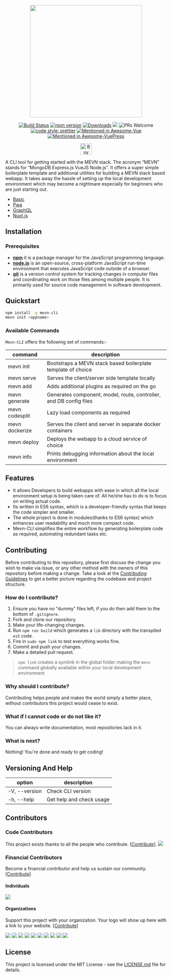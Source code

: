 <p align="center">
	<a href="https://mevn.madhacks.co"><img src="https://i.imgur.com/NV51t84.jpg" width="350px" /></a>
</p>

<p align="center">
	<a href=""https://travis-ci.com/madlabsinc/mevn-cli><img src="https://travis-ci.com/madlabsinc/mevn-cli.svg?branch=master" alt="Build Status" /></a>
	<a href="https://www.npmjs.com/package/mevn-cli"><img src="https://badgen.net/npm/v/mevn-cli" alt="npm version" /></a>
	<a href="https://www.npmjs.com/package/mevn-cli"><img src="https://badgen.net/npm/dm/mevn-cli" alt="Downloads" /></a>
	<a href="https://github.com/madlabsinc/mevn-cli/pull/new"><a href="https://opencollective.com/mevn-cli" alt="Financial Contributors on Open Collective"><img src="https://opencollective.com/mevn-cli/all/badge.svg?label=financial+contributors" /></a> <img src="https://img.shields.io/badge/PRs%20-welcome-brightgreen.svg" alt="PRs Welcome" /></a>
	<a href="https://github.com/prettier/prettier"><img src="https://img.shields.io/badge/code_style-prettier-ff69b4.svg" alt="code style: prettier" /></a>
	<a href="https://github.com/vuejs/awesome-vue"><img src="https://awesome.re/mentioned-badge.svg" alt="Mentioned in Awesome-Vue" /></a>
	<a href="https://github.com/ulivz/awesome-vuepress"><img src="https://awesome.re/mentioned-badge.svg" alt="Mentioned in Awesome-VuePress" /></a>
</p>

<p align="center">
	<a href='https://www.buymeacoffee.com/jamesgeorge007' target='_blank'><img height='36' style='border:0px;height:36px;' src='https://bmc-cdn.nyc3.digitaloceanspaces.com/BMC-button-images/custom_images/orange_img.png' border='0' alt='Buy Me a Coffee' /></a>
</p>

A CLI tool for getting started with the MEVN stack. The acronym “MEVN” stands for “MongoDB Express.js VueJS Node.js”. It offers a super simple boilerplate template and additional utilities for building a MEVN stack based webapp. It takes away the hassle of setting up the local development environment which may become a nightmare especially for beginners who are just starting out.

- [Basic](http://github.com/madlabsinc/mevn-starter-templates/)
- [Pwa](http://github.com/madlabsinc/mevn-starter-templates/tree/pwa)
- [GraphQL](http://github.com/madlabsinc/mevn-starter-templates/tree/graphql)
- [Nuxt.js](http://github.com/madlabsinc/mevn-starter-templates/tree/nuxt)

## Installation

### Prerequisites

- [**npm**](https://www.npmjs.com/) it is a package manager for the JavaScript programming language.
- [**node.js**](https://nodejs.org/en/) is an open-source, cross-platform JavaScript run-time environment that executes JavaScript code outside of a browser.
- [**git**](https://git-scm.com/) is a version control system for tracking changes in computer files and coordinating work on those files among multiple people. It is primarily used for source code management in software development.

## Quickstart

``` bash
npm install -g mevn-cli
mevn init <appname>
```

### Available Commands

 `Mevn-CLI` offers the following set of commands:-

| command | description |                                                                                                
| -------------- |  ---------------- |
| mevn init | Bootstraps a MEVN stack based boilerplate template of choice |
| mevn serve | Serves the client/server side template locally |
| mevn add | Adds additional plugins as required on the go |
| mevn generate | Generates component, model, route, controller, and DB config files |
| mevn codesplit | Lazy load components as required |
| mevn dockerize | Serves the client and server in separate docker containers |
| mevn deploy | Deploys the webapp to a cloud service of choice |
| mevn info | Prints debugging information about the local environment |

## Features

- It allows Developers to build webapps with ease in which all the local environment setup is being taken care of. All he/she has to do is to focus on writing actual code.
- Its written in ES6 syntax, which is a developer-friendly syntax that keeps the code simpler and smaller.
- The whole project is done in modules(thanks to ES6 syntax) which enhances user readability and much more compact code.  
- Mevn-CLI simplifies the entire workflow by generating boilerplate code as required, automating redundant tasks etc.

## Contributing

Before contributing to this repository, please first discuss the change you wish to make via issue, or any other method with the owners of this repository before making a change. Take a look at the [Contributing Guidelines](https://github.com/madlabsinc/mevn-cli/wiki/Contributing-Guidelines) to get a better picture regarding the codebase and project structure.

### How do I contribute?
1. Ensure you have no "dummy" files left, if you do then add them to the bottom of `.gitignore`.
2. Fork and clone our repository.
3. Make your life-changing changes.
4. Run `npm run build` which generates a `lib` directory with the transpiled `es5` code.
5. Fire in `sudo npm link` to test everything works fine.
6. Commit and push your changes.
7. Make a detailed pull request.

> `npm link` creates a symlink in the global folder making the `mevn` command globally available within your local development environment

### Why should I contribute?
Contributing helps people and makes the world simply a better place, without contributors this project would cease to exist.

### What if I cannot code or do not like it?
You can always write documentation, most repositories lack in it.

### What is next?
Nothing! You're done and ready to get coding!


## Versioning And Help

| option | description
| --- | --- |
| -V, --version | Check CLI version |
| -h, --help | Get help and check usage |

## Contributors

### Code Contributors

This project exists thanks to all the people who contribute. [[Contribute](https://github.com/madlabsinc/mevn-cli/wiki/Contributing-Guidelines)].
<a href="https://github.com/madlabsinc/mevn-cli/graphs/contributors"><img src="https://opencollective.com/mevn-cli/contributors.svg?width=890&button=false" /></a>

### Financial Contributors

Become a financial contributor and help us sustain our community. [[Contribute](https://opencollective.com/mevn-cli/contribute)]

#### Individuals

<a href="https://opencollective.com/mevn-cli"><img src="https://opencollective.com/mevn-cli/individuals.svg?width=890"></a>

#### Organizations

Support this project with your organization. Your logo will show up here with a link to your website. [[Contribute](https://opencollective.com/mevn-cli/contribute)]

<a href="https://opencollective.com/mevn-cli/organization/0/website"><img src="https://opencollective.com/mevn-cli/organization/0/avatar.svg"></a>
<a href="https://opencollective.com/mevn-cli/organization/1/website"><img src="https://opencollective.com/mevn-cli/organization/1/avatar.svg"></a>
<a href="https://opencollective.com/mevn-cli/organization/2/website"><img src="https://opencollective.com/mevn-cli/organization/2/avatar.svg"></a>
<a href="https://opencollective.com/mevn-cli/organization/3/website"><img src="https://opencollective.com/mevn-cli/organization/3/avatar.svg"></a>
<a href="https://opencollective.com/mevn-cli/organization/4/website"><img src="https://opencollective.com/mevn-cli/organization/4/avatar.svg"></a>
<a href="https://opencollective.com/mevn-cli/organization/5/website"><img src="https://opencollective.com/mevn-cli/organization/5/avatar.svg"></a>
<a href="https://opencollective.com/mevn-cli/organization/6/website"><img src="https://opencollective.com/mevn-cli/organization/6/avatar.svg"></a>
<a href="https://opencollective.com/mevn-cli/organization/7/website"><img src="https://opencollective.com/mevn-cli/organization/7/avatar.svg"></a>
<a href="https://opencollective.com/mevn-cli/organization/8/website"><img src="https://opencollective.com/mevn-cli/organization/8/avatar.svg"></a>
<a href="https://opencollective.com/mevn-cli/organization/9/website"><img src="https://opencollective.com/mevn-cli/organization/9/avatar.svg"></a>

## License

This project is licensed under the MIT License - see the [LICENSE.md](LICENSE.md) file for details.
